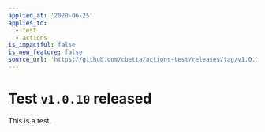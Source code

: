 ```yaml
---
applied_at: '2020-06-25'
applies_to:
  - test
  - actions
is_impactful: false
is_new_feature: false
source_url: 'https://github.com/cbetta/actions-test/releases/tag/v1.0.10'
---
```


# Test `v1.0.10` released

This is a test.
